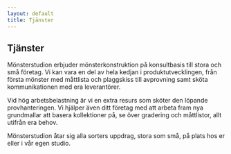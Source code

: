 ```yaml
---
layout: default
title: Tjänster
---
```


## Tjänster

Mönsterstudion erbjuder mönsterkonstruktion på konsultbasis till stora och små företag. Vi kan vara en del av hela kedjan i produktutvecklingen, från första mönster med måttlista och plaggskiss till avprovning samt sköta kommunikationen med era leverantörer.

Vid hög arbetsbelastning är vi en extra resurs som sköter den löpande provhanteringen. Vi hjälper även ditt företag med att arbeta fram nya grundmallar att basera kollektioner på, se över gradering och måttlistor, allt utifrån era behov.

Mönsterstudion åtar sig alla sorters uppdrag, stora som små, på plats hos er eller i vår egen studio.